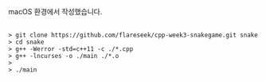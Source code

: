 macOS 환경에서 작성했습니다.<br>
<br>
```
> git clone https://github.com/flareseek/cpp-week3-snakegame.git snake
> cd snake
> g++ -Werror -std=c++11 -c ./*.cpp
> g++ -lncurses -o ./main ./*.o
>
> ./main
```